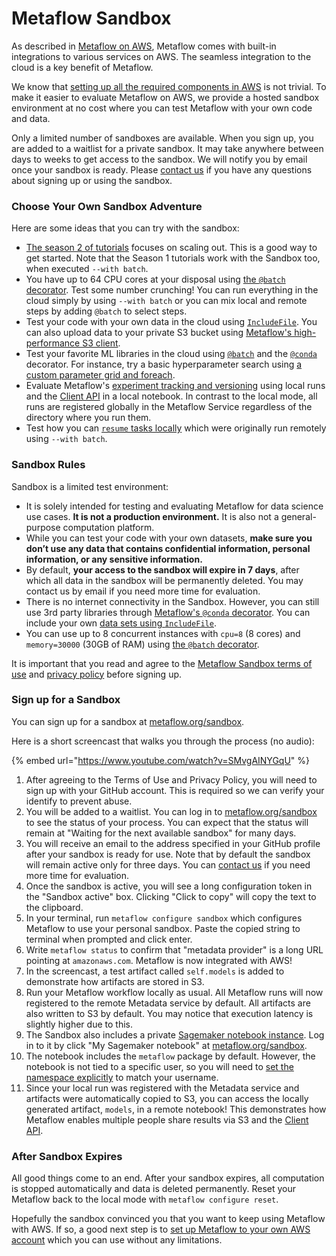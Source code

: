 # Metaflow Sandbox

As described in [Metaflow on AWS](metaflow-on-aws.md), Metaflow comes with built-in integrations to various services on AWS. The seamless integration to the cloud is a key benefit of Metaflow.

We know that [setting up all the required components in AWS](deploy-to-aws.md) is not trivial. To make it easier to evaluate Metaflow on AWS, we provide a hosted sandbox environment at no cost where you can test Metaflow with your own code and data.

Only a limited number of sandboxes are available. When you sign up, you are added to a waitlist for a private sandbox. It may take anywhere between days to weeks to get access to the sandbox. We will notify you by email once your sandbox is ready. Please [contact us](../introduction/getting-in-touch.md) if you have any questions about signing up or using the sandbox.

### Choose Your Own Sandbox Adventure

Here are some ideas that you can try with the sandbox:

* [The season 2 of tutorials](../getting-started/tutorials/#season-2-scaling-out-and-up) focuses on scaling out. This is a good way to get started. Note that the Season 1 tutorials work with the Sandbox too, when executed `--with batch`.
* You have up to 64 CPU cores at your disposal using [the `@batch` decorator](../metaflow/scaling.md). Test some number crunching! You can run everything in the cloud simply by using `--with batch` or you can mix local and remote steps by adding `@batch` to select steps.
* Test your code with your own data in the cloud using [`IncludeFile`](../metaflow/data.md#data-in-local-files). You can also upload data to your private S3 bucket using [Metaflow's high-performance S3 client](../metaflow/data.md#data-in-s-3-metaflow-s3).
* Test your favorite ML libraries in the cloud using [`@batch`](../metaflow/scaling.md) and the [`@conda`](../metaflow/dependencies.md) decorator. For instance, try a basic hyperparameter search using [a custom parameter grid and foreach](../metaflow/basics.md#foreach). 
* Evaluate Metaflow's [experiment tracking and versioning](../metaflow/tagging.md) using local runs and the [Client API](../metaflow/client.md) in a local notebook. In contrast to the local mode, all runs are registered globally in the Metaflow Service regardless of the directory where you run them.
* Test how you can [`resume` tasks locally](../metaflow/debugging.md#how-to-use-the-resume-command) which were originally run remotely using `--with batch`.

### Sandbox Rules

Sandbox is a limited test environment:

* It is solely intended for testing and evaluating Metaflow for data science use cases. **It is not a production environment.** It is also not a general-purpose computation platform.
* While you can test your code with your own datasets, **make sure you don’t use any data that contains confidential information, personal information, or any sensitive information.**
* By default, **your access to the sandbox will expire in 7 days**, after which all data in the sandbox will be permanently deleted. You may contact us by email if you need more time for evaluation.
* There is no internet connectivity in the Sandbox. However, you can still use 3rd party libraries through [Metaflow's `@conda` decorator](../metaflow/dependencies.md). You can include your own [data sets using `IncludeFile`](../metaflow/data.md#data-in-local-files).
* You can use up to 8 concurrent instances with `cpu=8` \(8 cores\) and `memory=30000` \(30GB of RAM\) using [the `@batch` decorator](../metaflow/scaling.md).

It is important that you read and agree to the [Metaflow Sandbox terms of use](https://metaflow.org/sandbox-tos.html) and [privacy policy](https://metaflow.org/sandbox-privacy.html) before signing up.

### Sign up for a Sandbox

You can sign up for a sandbox at [metaflow.org/sandbox](https://metaflow.org/sandbox).

Here is a short screencast that walks you through the process \(no audio\):

{% embed url="https://www.youtube.com/watch?v=SMvgAINYGqU" %}

1. After agreeing to the Terms of Use and Privacy Policy, you will need to sign up with your GitHub account. This is required so we can verify your identify to prevent abuse.
2. You will be added to a waitlist. You can log in to [metaflow.org/sandbox](https://metaflow.org/sandbox) to see the status of your process. You can expect that the status will remain at "Waiting for the next available sandbox" for many days.
3. You will receive an email to the address specified in your GitHub profile after your sandbox is ready for use. Note that by default the sandbox will remain active only for three days. You can [contact us](../introduction/getting-in-touch.md) if you need more time for evaluation.
4. Once the sandbox is active, you will see a long configuration token in the "Sandbox active" box. Clicking "Click to copy" will copy the text to the clipboard.
5. In your terminal, run `metaflow configure sandbox` which configures Metaflow to use your personal sandbox. Paste the copied string to terminal when prompted and click enter.
6. Write `metaflow status` to confirm that "metadata provider" is a long URL pointing at `amazonaws.com`. Metaflow is now integrated with AWS!
7. In the screencast, a test artifact called `self.models` is added to demonstrate how artifacts are stored in S3.
8. Run your Metaflow workflow locally as usual. All Metaflow runs will now registered to the remote Metadata service by default. All artifacts are also written to S3 by default. You may notice that execution latency is slightly higher due to this.
9. The Sandbox also includes a private [Sagemaker notebook instance](https://docs.aws.amazon.com/sagemaker/latest/dg/nbi.html). Log in to it by click "My Sagemaker notebook" at [metaflow.org/sandbox](https://metaflow.org/sandbox).
10. The notebook includes the `metaflow` package by default. However, the notebook is not tied to a specific user, so you will need to [set the namespace explicitly](../metaflow/tagging.md#switching-namespaces) to match your username. 
11. Since your local run was registered with the Metadata service and artifacts were automatically copied to S3, you can access the locally generated artifact, `models`, in a remote notebook! This demonstrates how Metaflow enables multiple people share results via S3 and the [Client API](../metaflow/client.md).

### After Sandbox Expires

All good things come to an end. After your sandbox expires, all computation is stopped automatically and data is deleted permanently. Reset your Metaflow back to the local mode with `metaflow configure reset`.

Hopefully the sandbox convinced you that you want to keep using Metaflow with AWS. If so, a good next step is to [set up Metaflow to your own AWS account](deploy-to-aws.md) which you can use without any limitations.

